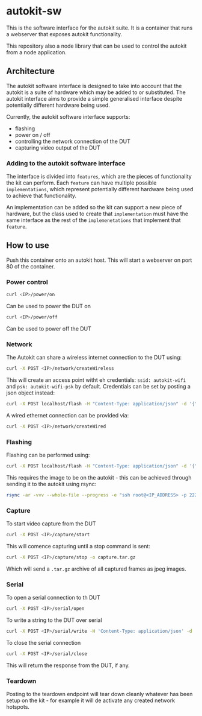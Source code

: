 # autokit-sw

This is the software interface for the autokit suite. It is a container that runs a webserver that exposes autokit functionality.

This repository also  a node library that can be used to control the autokit from a node application.

## Architecture

The autokit software interface is designed to take into account that the autokit is a suite of hardware which may be added to or substituted. The autokit interface aims to provide a simple generalised interface despite potentially different hardware being used.

Currently, the autokit software interface supports:

- flashing 
- power on / off
- controlling the network connection of the DUT
- capturing video output of the DUT

### Adding to the autokit software interface

The interface is divided into `features`, which are the pieces of functionality the kit can perform. Each `feature` can have multiple possible `implementations`, which represent potentially different hardware being used to achieve that functionality. 

An implementation can be added so the kit can support a new piece of hardware, but the class used to create that `implementation` must have the same interface as the rest of the `implemenetations` that implement that `feature`. 


## How to use

Push this container onto an autokit host. This will start a webserver on port 80 of the container. 

### Power control

```sh
curl <IP>/power/on
```

Can be used to power the DUT on 

```sh
curl <IP>/power/off
```

Can be used to power off the DUT

### Network

The Autokit can share a wireless internet connection to the DUT using:

```sh
curl -X POST <IP>/network/createWireless
```

This will create an access point witht eh credentials: `ssid: autokit-wifi` and `psk: autokit-wifi-psk` by default. Credentials can be set by posting a json object instead:

```sh
curl -X POST localhost/flash -H "Content-Type: application/json" -d '{"ssid": "<SSID", "psk": "<PSK>"}'
```

A wired ethernet connection can be provided via:

```sh
curl -X POST <IP>/network/createWired
```

### Flashing

Flashing can be performed using:

```sh
curl -X POST localhost/flash -H "Content-Type: application/json" -d '{"filename": "<PATH_TO_IMAGE_ON_AUTOKIT>", "deviceType": "DEVCE_TYPE_SLUG_OF_DUT"}'
```

This requires the image to be on the autokit - this can be achieved through sending it to the autokit using rsync:

```sh
rsync -ar -vvv --whole-file --progress -e "ssh root@<IP_ADDRESS> -p 22222 -o StrictHostKeyChecking=no -o UserKnownHostsFile=/dev/null -q" <LOCAL_PATH_TO_FILE :<DESTINATION_ON_AUTOKIT>
```

### Capture

To start video capture from the DUT

```sh
curl -X POST <IP>/capture/start
```

This will comence capturing until a stop command is sent:

```sh
curl -X POST <IP>/capture/stop -o capture.tar.gz
```

Which will send a `.tar.gz` archive of all captured frames as jpeg images. 

### Serial

To open a serial connection to th DUT

```sh
curl -X POST <IP>/serial/open
```

To write a string to the DUT over serial

```sh
curl -X POST <IP>/serial/write -H 'Content-Type: application/json' -d '{"data": "<STRING_TO_WRITE_TO_DUT>"}'
```

To close the serial connection

```sh
curl -X POST <IP>/serial/close
```

This will return the response from the DUT, if any.

### Teardown

Posting to the teardown endpoint will tear down cleanly whatever has been setup on the kit - for example it will de activate any created network hotspots.